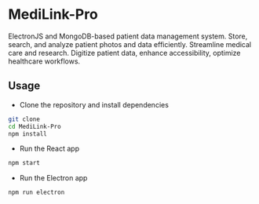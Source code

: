 # MediLink-Pro
ElectronJS and MongoDB-based patient data management system. Store, search, and analyze patient photos and data efficiently. Streamline medical care and research. Digitize patient data, enhance accessibility, optimize healthcare workflows.

## Usage

- Clone the repository and install dependencies
```bash
git clone
cd MediLink-Pro
npm install
```
- Run the React app
```bash
npm start
```
- Run the Electron app
```bash
npm run electron
```
